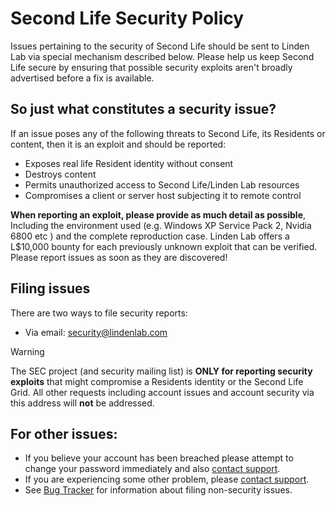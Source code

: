 # Second Life Security Policy
Issues pertaining to the security of Second Life should be sent to Linden Lab via special mechanism described below.  Please help us keep Second Life secure by ensuring that possible security exploits aren't broadly advertised before a fix is available.

## So just what constitutes a security issue?
If an issue poses any of the following threats to Second Life, its Residents or content, then it is an exploit and should be reported:

* Exposes real life Resident identity without consent
* Destroys content
* Permits unauthorized access to Second Life/Linden Lab resources
* Compromises a client or server host subjecting it to remote control

**When reporting an exploit, please provide as much detail as possible**, Including the environment used (e.g. Windows XP Service Pack 2, Nvidia 6800 etc ) and the complete reproduction case. Linden Lab offers a L$10,000 bounty for each previously unknown exploit that can be verified.  Please report issues as soon as they are discovered!

## Filing issues
There are two ways to file security reports:
*  Via email: [security@lindenlab.com](mailto:security@lindenlab.com)

> [!WARNING]
> The SEC project (and security mailing list) is **ONLY for reporting security exploits** that might compromise a Residents identity or the Second Life Grid. All other requests including account issues and account security via this address will **not** be addressed.

## For other issues:
*  If you believe your account has been breached please attempt to change your password immediately and also  [contact support](http://secondlife.com/community/support.php).
*  If you are experiencing some other problem, please [contact support](http://secondlife.com/community/support.php).
*  See [Bug Tracker](https://wiki.secondlife.com/wiki/Bug_Tracker) for information about filing non-security issues.
